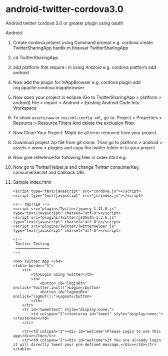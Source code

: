 android-twitter-cordova3.0
==========================

Android twitter cordova 3.0 or greater plugin using oauth

Android 


1. Create cordova project using Command prompt
     e.g. cordova create TwitterSharingApp hardik.m.bhavsar TwitterSharingApp 

2.  cd TwitterSharingApp

3. add platform that require i m using Android
    e.g. cordova platform add android

4. Now add the plugin for InAppBrowser 
	e.g. cordova plugin add org.apache.cordova.inappbrowser

5. Now open your project in eclipse (Go to TwitterSharingApp > platform > android)
	File > import > Android > Existing Android Code Into Workspace

6. To show `assets/www` or `res/xml/config.xml`, go to:
    Project > Properties > Resource > Resource Filters
	And delete the exclusion filter.

7. Now Clean Your Project. Might be all error removed from your project.

8. Download project zip file from git clone. Than go to platform > android > assets > www > plugins and copy the twitter folder in to your project.

9. Now give reference for following files in index.html
	e.g.
		<script src="plugins/Twitter/jquery-1.11.0.js" type="text/javascript" charset="utf-8"></script>
        <script src="plugins/Twitter/jsOAuth-1.3.6.js" type="text/javascript" charset="utf-8"></script>
        <script src="plugins/Twitter/TwitterHelper.js" type="text/javascript" charset="utf-8"></script>
		
10. Now go to TwitterHelper.js and change Twitter consumerKey, consumerSecret and Callback URL.
		
11. Sample index.html

	<html>
    <head>
        <meta charset="utf-8" />
        <meta name="format-detection" content="telephone=no" />
        <!-- WARNING: for iOS 7, remove the width=device-width and height=device-height attributes. See https://issues.apache.org/jira/browse/CB-4323 -->
        <meta name="viewport" content="user-scalable=no, initial-scale=1, maximum-scale=1, minimum-scale=1, width=device-width, height=device-height, target-densitydpi=device-dpi" />
        <link rel="stylesheet" type="text/css" href="css/index.css" />
        <title>Twitter Sharing App</title>
    </head>
    <body>
        
        <script type="text/javascript" src="cordova.js"></script>
        <script type="text/javascript" src="js/index.js"></script>
        
        <!-- TWITTER -->
        <script src="plugins/Twitter/jquery-1.11.0.js" type="text/javascript" charset="utf-8"></script>
        <script src="plugins/Twitter/jsOAuth-1.3.6.js" type="text/javascript" charset="utf-8"></script>
        <script src="plugins/Twitter/TwitterHelper.js" type="text/javascript" charset="utf-8"></script>
        
        <!--
         Twitter Testing
         ===============
        -->
        
        <h4> Twitter App </h4>
        <table border="1">
            <tr>
                <th>Login using Twitter</th>
                <th>
                    <button id="loginBtn" onclick="Twitter.init()">Login</button>
                    <button id="logoutBtn" onclick="logOut();">Logout</button>
                </th>
            </tr>
            <tr id="tweetText" style="display:none;">
                <td colspan="2"><textarea id="tweet" style="display:none;"></textarea></td>
            </tr>
            
            <tr><td colspan="2"><div id="welcome">Please Login to use this app</div></td></tr>
            <tr><td colspan="2"><div id="welcome">If You are already login it will directly tweet your pre-defined message.</div></td></tr>
        </table>
       
</html>
</body>
